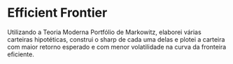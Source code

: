 # Efficient Frontier
 
Utilizando a Teoria Moderna Portfólio de Markowitz, elaborei várias carteiras hipotéticas, construi o sharp de cada uma delas e plotei a carteira com maior retorno esperado e com menor volatilidade na curva da fronteira eficiente.
